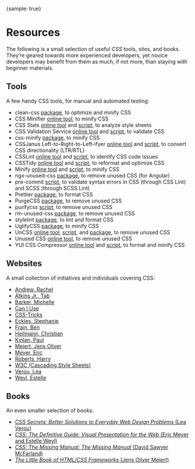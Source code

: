 {sample: true}
# Resources

The following is a small selection of useful _CSS_ tools, sites, and books. They’re geared towards more experienced developers, yet novice developers may benefit from them as much, if not more, than staying with beginner materials.

## Tools

A few handy CSS tools, for manual and automated testing:

* clean-css [package](https://www.npmjs.com/package/clean-css), to optimize and minify CSS
* CSS Minifier [online tool](https://cssminifier.com/), to minify CSS
* CSS Stats [online tool](https://cssstats.com/) and [script](https://github.com/cssstats/cssstats), to analyze style sheets
* CSS Validation Service [online tool](https://jigsaw.w3.org/css-validator/) and [script](https://github.com/w3c/css-validator), to validate CSS
* css-minify [package](https://www.npmjs.com/package/css-minify), to minify CSS
* CSSJanus Left-to-Right-to-Left-ifyer [online tool](https://cssjanus.appspot.com/) and [script](https://code.google.com/archive/p/cssjanus/), to convert CSS directionality (LTR/RTL)
* CSSLint [online tool](http://csslint.net/) and [script](https://github.com/CSSLint/csslint), to identify CSS code issues
* CSSTidy [online tool](https://hell.meiert.org/aux/optimize/css/) and [script](http://csstidy.sourceforge.net/), to reformat and optimize CSS
* Minify [online tool](https://www.minifier.org/) and [script](https://github.com/matthiasmullie/minify), to minify CSS
* ngx-unused-css [package](https://www.npmjs.com/package/ngx-unused-css), to remove unused CSS (for Angular)
* pre-commit [script](https://github.com/WouterSioen/pre-commit), to validate syntax errors in CSS (through CSS Lint) and SCSS (through SCSS Lint)
* Prettier [package](https://prettier.io/), to format CSS
* PurgeCSS [package](https://www.purgecss.com/), to remove unused CSS
* purifycss [script](https://github.com/purifycss/purifycss), to remove unused CSS
* rm-unused-css [package](https://www.npmjs.com/package/rm-unused-css), to remove unused CSS
* stylelint [package](https://stylelint.io/), to lint and format CSS
* UglifyCSS [package](https://www.npmjs.com/package/uglifycss), to minify CSS
* UnCSS [online tool](https://uncss-online.com/), [script](https://github.com/giakki/uncss), and [package](https://www.npmjs.com/package/uncss), to remove unused CSS
* Unused CSS [online tool](https://unused-css.com/), to remove unused CSS
* YUI CSS Compressor [online tool](https://hell.meiert.org/aux/compress/css/gui/) and [script](https://github.com/tubalmartin/YUI-CSS-compressor-PHP-port), to format and minify CSS

## Websites

A small collection of initiatives and individuals covering CSS:

* [Andrew, Rachel](https://rachelandrew.co.uk/)
* [Atkins Jr., Tab](https://www.xanthir.com/blog/)
* [Barker, Michelle](https://css-irl.info/)
* [Can I Use](https://caniuse.com/)
* [CSS-Tricks](https://css-tricks.com/)
* [Eckles, Stephanie](https://moderncss.dev/)
* [Frain, Ben](https://benfrain.com/)
* [Heilmann, Christian](https://christianheilmann.com/)
* [Kinlan, Paul](https://paul.kinlan.me/)
* [Meiert, Jens Oliver](https://meiert.com/en/blog/categories/development/)
* [Meyer, Eric](https://meyerweb.com/)
* [Roberts, Harry](https://csswizardry.com/)
* [W3C (Cascading Style Sheets)](https://www.w3.org/Style/CSS/)
* [Verou, Lea](https://lea.verou.me/)
* [Weyl, Estelle](http://www.standardista.com/)

## Books

An even smaller selection of books:

* [_CSS Secrets: Better Solutions to Everyday Web Design Problems_ (Lea Verou)](https://www.amazon.com/dp/B0131MQ1NS/?tag=j9t-21-20)
* [_CSS: The Definitive Guide: Visual Presentation for the Web_ (Eric Meyer and Estelle Weyl)](https://www.amazon.com/dp/1449393195/?tag=j9t-21-20)
* [_CSS: The Missing Manual: The Missing Manual_ (David Sawyer McFarland)](https://www.amazon.com/dp/B0026OR2QI/?tag=j9t-21-20)
* [_The Little Book of HTML/CSS Frameworks_ (Jens Oliver Meiert)](https://www.oreilly.com/library/view/the-little-book/9781492048121/)